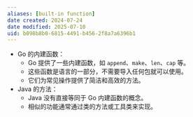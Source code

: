 ```yaml
---
aliases: [built-in function]
date created: 2024-07-24
date modified: 2025-07-10
uid: b098b8b0-6815-4491-b456-2f8a7a6396b1
---
```

- Go 的内建函数：
    - Go 提供了一些内建函数，如 `append`、`make`、`len`、`cap` 等。
    - 这些函数是语言的一部分，不需要导入任何包就可以使用。
    - 它们为常见操作提供了简洁和高效的方法。
- Java 的方法：
    - Java 没有直接等同于 Go 内建函数的概念。
    - 相似的功能通常通过类的方法或工具类来实现。

